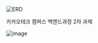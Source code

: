 ![ERD](https://github.com/user-attachments/assets/2282537c-afb0-4da5-94e1-538f35e524b4)


카카오테크 캠퍼스 백엔드과정 2차 과제

![image](https://github.com/user-attachments/assets/e5c12145-4e8b-4f04-9ef8-5843fd23a2a9)

